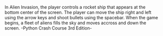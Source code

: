 In Alien Invasion, the player controls a rocket ship that appears at the bottom center of the screen.  The player can move the ship right and left using the arrow keys and shoot bullets using the spacebar.  When the game begins, a fleet of aliens fills the sky and moves accross and down the screen.
  -Python Crash Course 3rd Edition-
